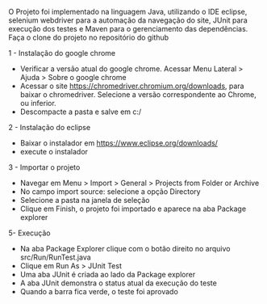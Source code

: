 O Projeto foi implementado na linguagem Java, utilizando o IDE eclipse, selenium webdriver para a automação da navegação do site, JUnit para execução dos testes e Maven para o gerenciamento das dependências. Faça o clone do projeto no repositório do github

1 - Instalação do google chrome
- Verificar a versão atual do google chrome. Acessar  Menu Lateral > Ajuda > Sobre o google chrome
- Acessar o site https://chromedriver.chromium.org/downloads, para baixar o chromedriver. Selecione a versão correspondente ao Chrome, ou inferior. 
- Descompacte a pasta e salve em c:/

2 - Instalação do eclipse
- Baixar o instalador em https://www.eclipse.org/downloads/
- execute o instalador

3 - Importar o projeto 
- Navegar em Menu > Import > General > Projects from Folder or Archive
- No campo import source: selecione a opção Directory
- Selecione a pasta na janela de seleção 
- Clique em Finish, o projeto foi importado e aparece na aba Package explorer


5- Execução
- Na aba Package Explorer clique com o botão direito no arquivo src/Run/RunTest.java
- Clique em Run As > JUnit Test
- Uma aba JUnit é criada ao lado da Package explorer
- A aba JUnit demonstra o status atual da execução do teste
- Quando a barra fica verde, o teste foi aprovado
